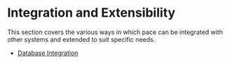 # Integration and Extensibility

This section covers the various ways in which pace can be integrated with other
systems and extended to suit specific needs.

- [Database Integration](./database_integration.md)
